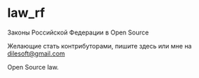 # law_rf
Законы Российской Федерации в Open Source

Желающие стать контрибуторами, пишите здесь или мне на dilesoft@gmail.com

Open Source law.